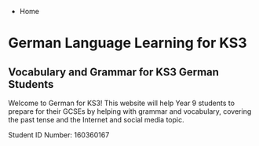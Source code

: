 
<ul class="breadcrumb">
  <li>Home</li>
</ul>

<h1>German Language Learning for KS3</h1>
<h2>Vocabulary and Grammar for KS3 German Students</h2>
<p>Welcome to German for KS3! This website will help Year 9 students to prepare for their GCSEs by helping with grammar and vocabulary, covering the past tense and the Internet and social media topic.</p>








<footer>
  <p>Student ID Number: 160360167</p>
</footer>
